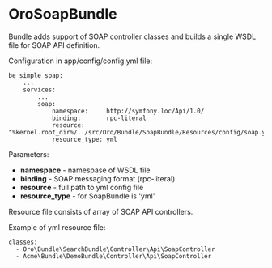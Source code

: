 OroSoapBundle
=============

Bundle adds support of SOAP controller classes and builds a single WSDL file for SOAP API definition.

Configuration in app/config/config.yml file:

    be_simple_soap:
        ...
        services:
            ...
            soap:
                namespace:     http://symfony.loc/Api/1.0/
                binding:       rpc-literal
                resource:      "%kernel.root_dir%/../src/Oro/Bundle/SoapBundle/Resources/config/soap.yml"
                resource_type: yml

Parameters:

 - **namespace** - namespase of WSDL file
 - **binding** - SOAP messaging format (rpc-literal)
 - **resource** - full path to yml config file
 - **resource_type** - for SoapBundle is 'yml'

Resource file consists of array of SOAP API controllers.

Example of yml resource file:

    classes:
      - Oro\Bundle\SearchBundle\Controller\Api\SoapController
      - Acme\Bundle\DemoBundle\Controller\Api\SoapController
